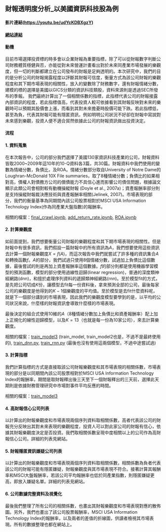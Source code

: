 ##  財報透明度分析_以美國資訊科技股為例

#### 影片連結(https://youtu.be/udYcKDBXgzY)

#### [網站連結](https://hackmd.io/Fd5kzJiEQKKenUZw_GKUeQ?view)
#### 動機

目前市場選擇投資標的時多會以企業財報為重要指標，除了可以從財報數字判斷公司財務體質穩健與否，亦能從對未來營運計畫看出對於未來同產業市場發展的樂觀度，但一切的判斷都建立在公司發布的財報是足夠透明的。本次研究中，我們的目的是分析公司的財報揭露程度以評斷其財報可信度，衡量方式為該公司財報的樂觀程度和其下期市場表現的相關性，放入的變數除了財務數字，還有財報情緒分數，建模的標的選擇是美國以GICS分類的資訊科技類股，資料來源則是透過SEC所發布的季報。
我們最終計算出了一個相關係數的指標，此指標代表公司的財報接露內部資訊的程度，若此指標值高，代表投資人較可依據看到其財報反映對未來的樂觀時可以預期其股價會上漲，而看到其對未來擔憂時股價可能下跌。若此指標低，甚至為負，代表其財報可能有隱匿資訊，例如明明公司狀況不好卻在財報中寫說對未來感到樂觀，投資人便不適合貿然依據此公司的財報資訊做出投資決定。

#### 流程

#### 1. 資料蒐集

在本次報告中，公司的部分我們選擇了美國130家資訊科技產業的公司，財報資料皆取2000~2009年這10年的10-Q資料各3篇，共30篇。財報資料中我們使用的變數為情緒分數，負債比，及ROA。情緒分數部分取自University of Notre Dame的Loughran-McDonald 10X File summaries，取了8種情緒分數；負債比的如果相對高，債權人對債務方公司的償債能力不具信心進而影響公司債信問題，根據論文顯示此類公司會相對較有動機操縱財報 (Doyle et al., 2007a)；資產報酬率部分則是支持操縱財報裁決應技術與資產報酬率相關(Jelinek, 2007)。市場表現的部分，我們的衡量基準為同期間內該公司股票相對於MSCI USA Information Technology Index(作為同產業大盤指數)的報酬率。

相關的檔案：[final_crawl.ipynb](https://github.com/howard41436/FINTECH/blob/master/final/final_crawl.ipynb), [add_return_rate.ipynb](https://github.com/howard41436/FINTECH/blob/master/final/add_return_rate.ipynb), [ROA.ipynb](https://github.com/howard41436/FINTECH/blob/master/final/ROA.ipynb)

#### 2. 計算樂觀度

如前面提到，我們想要衡量公司財報的樂觀程度和其下期市場表現的相關性。但是財報中有很多資訊，我們假設一篇財報中的所有資訊為$A$，我們想要使用這些資訊去計算一個財報樂觀度$X=f(A)$，而這次報告中我們就嘗試了許多種的資訊集合$A$和轉換函數$f$。$A$的部分，我們試過只使用8個情緒分數，試過加上負債比這個數據，最後嘗試的則是再加上資產報酬率這個數據。$f$的部分則都是使用機器學習模型的預測函數，模型的部分使用過線性迴歸(linear regression)，普通的深度類神經網路(dnn)，和擅於處理序列資料的遞歸類神經網路(rnn)。至於模型fit的方式，是先把公司切成$K$份，讓模型去fit每一份資料後，拿來預測全部的公司，最後每家公司的樂觀度是他得到的$K-1$個樂觀度的平均值。至於模型是去fit什麼資料呢，就是下一個部分講到的市場表現，因此我們的樂觀度模型要學到的是，以平均的公司狀況來說，什麼樣的財報資訊會導致什麼樣的市場表現。

最後決定的組合式使用10維的$A$（8種情緒分數加上負債比和資產報酬率）配上加上正規化的線性迴歸模型，以及$K=13$（也就是每一份為10家公司），來去計算樂觀度。

相關的檔案：[train_model3](https://github.com/howard41436/FINTECH/blob/master/final/train_model3.ipynb) (train_model, train_model2也是，不過不是最終使用的), [train_dnn.py](https://github.com/howard41436/FINTECH/blob/master/final/train_dnn.py), [train_rnn.py](https://github.com/howard41436/FINTECH/blob/master/final/train_rnn.py) (最後也沒有使用這兩個模型，不過中途嘗試過)

#### 3. 計算指標

我們計算指標的方式是直接取該公司財報樂觀度和其市場表現的相關係數，市場表現的部分是以同期間內該公司股票相對於MSCI USA Information Technology Index的報酬率，期間是取財報釋出後三天至下一個財報釋出的三天前，選擇此天期則是依據財務管理研究中市場對事件平均反應的時間。

相關的檔案：[train_model3](https://github.com/howard41436/FINTECH/blob/master/final/train_model3.ipynb) 

#### 4. 高財報信心公司列表

以計算出的財報樂觀度和市場表現兩個序列資料取相關係數，高者代表該公司的財報充分反映出其對未來表現的樂觀程度，投資人可以對此家公司的財報有信心，依據其財報樂觀度決定是否投資。我們取相關係數呈現中度相關以上的公司作為高財報信心公司。詳細的列表見網站。

#### 5. 財報隱匿資訊嫌疑公司列表

以計算出的財報樂觀度和市場表現兩個序列資料取相關係數，相關係數為負者代表該公司的財報可能有隱匿嫌疑，財報樂觀度與其市場表現不符合。接著計算其報酬率和MSCI大盤報酬率，若該公司平均報酬率也低於同產業指數，則隱匿嫌疑更高，即放入嫌疑名單。詳細的列表見網站。

#### 6. 公司數據完整資料及視覺化

最後我們整理了所有公司的相關係數，也畫出其財報樂觀度和市場表現對應的散佈圖。另外，我們也畫出了該公司股票報酬率，MSCI USA Information Technology Index的報酬率，以及兩者的差值的折線圖，供讀者檢視其市場表現。所有的數據整理也都在網站上。
